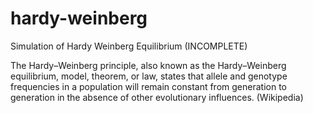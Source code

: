 # hardy-weinberg
Simulation of Hardy Weinberg Equilibrium (INCOMPLETE)

The Hardy–Weinberg principle, also known as the Hardy–Weinberg equilibrium, model, theorem, or law, states that allele and genotype frequencies in a population will remain constant from generation to generation in the absence of other evolutionary influences. (Wikipedia)
